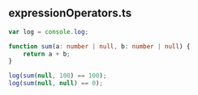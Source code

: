 ## expressionOperators.ts

```typescript
var log = console.log;

function sum(a: number | null, b: number | null) {
    return a + b;
}

log(sum(null, 100) == 100);
log(sum(null, null) == 0);
```